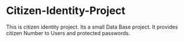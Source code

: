 # Citizen-Identity-Project
This is citizen identity project. Its a small Data Base project. It provides citizen Number to Users and protected passwords.
